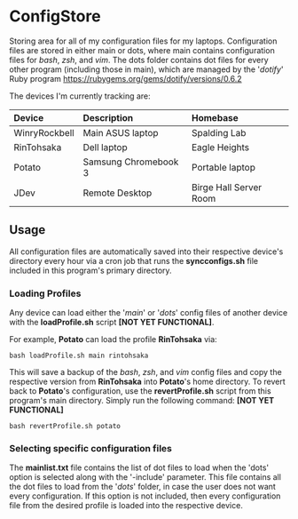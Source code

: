 # ConfigStore
Storing area for all of my configuration files for my laptops. 
Configuration files are stored in either main or dots, where main contains configuration files for *bash*, *zsh*, and *vim*. 
The dots folder contains dot files for every other program (including those in main), which are managed by the '*dotify*' Ruby program <https://rubygems.org/gems/dotify/versions/0.6.2>

The devices I'm currently tracking are:

| **Device** | **Description** | **Homebase** |
| :--- | :--- | :--- |
| WinryRockbell |  Main ASUS laptop | Spalding Lab |
| RinTohsaka | Dell laptop | Eagle Heights |
| Potato | Samsung Chromebook 3 | Portable laptop |
| JDev | Remote Desktop | Birge Hall Server Room |

## Usage
All configuration files are automatically saved into their respective device's directory every hour via a cron job that runs the **syncconfigs.sh** file included in this program's primary directory.

### Loading Profiles
Any device can load either the '*main*' or '*dots*' config files of another device with the **loadProfile.sh** script **[NOT YET FUNCTIONAL]**. 

For example, __Potato__ can load the profile __RinTohsaka__ via:
```
bash loadProfile.sh main rintohsaka
```
This will save a backup of the *bash*, *zsh*, and *vim* config files and copy the respective version from __RinTohsaka__ into __Potato__'s home directory. 
To revert back to __Potato__'s configuration, use the **revertProfile.sh** script from this program's main directory. Simply run the following command: **[NOT YET FUNCTIONAL]**
```
bash revertProfile.sh potato
```

### Selecting specific configuration files
The **mainlist.txt** file contains the list of dot files to load when the 'dots' option is selected along with the '-include' parameter.
This file contains all the dot files to load from the '*dots*' folder, in case the user does not want every configuration. 
If this option is not included, then every configuration file from the desired profile is loaded into the respective device. 


